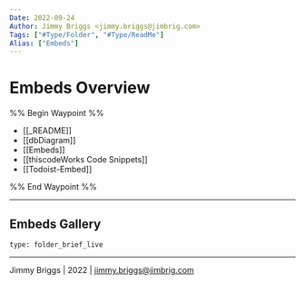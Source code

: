 ```yaml
---
Date: 2022-09-24
Author: Jimmy Briggs <jimmy.briggs@jimbrig.com>
Tags: ["#Type/Folder", "#Type/ReadMe"]
Alias: ["Embeds"]
---
```


# Embeds Overview

%% Begin Waypoint %%
- [[_README]]
- [[dbDiagram]]
- [[Embeds]]
- [[thiscodeWorks Code Snippets]]
- [[Todoist-Embed]]

%% End Waypoint %%

***

## Embeds Gallery

 
```ccard
type: folder_brief_live
```
 

***

Jimmy Briggs | 2022 | <jimmy.briggs@jimbrig.com>



